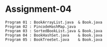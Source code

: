 # Assignment-04
    Program 01 : BookArrayList.java  & Book.java
    Program 02 : PincodeHashMap.java
    Program 03 : SortedBookList.java & Book.java
    Program 04 : BookHashSet.java    & Book.java
    Program 05 : BookTreeSet.java    & Book.java
